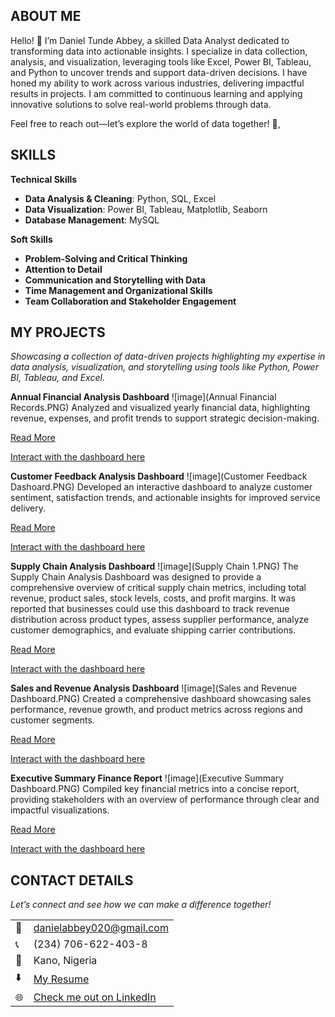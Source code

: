 ## ABOUT ME 
Hello! 👋 I’m Daniel Tunde Abbey, a skilled Data Analyst dedicated to transforming data into actionable insights. I specialize in data collection, analysis, and visualization, leveraging tools like Excel, Power BI, Tableau, and Python to uncover trends and support data-driven decisions. I have honed my ability to work across various industries, delivering impactful results in projects. I am committed to continuous learning and applying innovative solutions to solve real-world problems through data.


Feel free to reach out—let’s explore the world of data together! 🌟, 


## SKILLS
**Technical Skills**  
- **Data Analysis & Cleaning**: Python, SQL, Excel  
- **Data Visualization**: Power BI, Tableau, Matplotlib, Seaborn  
- **Database Management**: MySQL


**Soft Skills**  
- **Problem-Solving and Critical Thinking**  
- **Attention to Detail**  
- **Communication and Storytelling with Data**  
- **Time Management and Organizational Skills**  
- **Team Collaboration and Stakeholder Engagement**  

## MY PROJECTS
*Showcasing a collection of data-driven projects highlighting my expertise in data analysis, visualization, and storytelling using tools like Python, Power BI, Tableau, and Excel.*

**Annual Financial Analysis Dashboard**
![image](Annual Financial Records.PNG)
Analyzed and visualized yearly financial data, highlighting revenue, expenses, and profit trends to support strategic decision-making.

[Read More](https://github.com/Daniel-Tunde-Abbey/Annual-Financial-Records-Analysis)

[Interact with the dashboard here](https://app.powerbi.com/links/npYppGqAtW?ctid=f73bbd3e-2c86-40d1-8fff-d2c041f1c075&pbi_source=linkShare)


**Customer Feedback Analysis Dashboard**
![image](Customer Feedback Dashoard.PNG)
Developed an interactive dashboard to analyze customer sentiment, satisfaction trends, and actionable insights for improved service delivery.

[Read More](https://github.com/Daniel-Tunde-Abbey/Customer-Feedback-Analysis-Dashboard)

[Interact with the dashboard here](https://1drv.ms/x/c/81a758a4a49cfbb0/ERzxBBuVhMBIh7bY21f5MN0B1GbCT60BQaUNeYNP84UuYQ?e=Yp0H2p)


**Supply Chain Analysis Dashboard**
![image](Supply Chain 1.PNG)
The Supply Chain Analysis Dashboard was designed to provide a comprehensive overview of critical supply chain metrics, including total revenue, product sales, stock levels, costs, and profit margins. It was reported that businesses could use this dashboard to track revenue distribution across product types, assess supplier performance, analyze customer demographics, and evaluate shipping carrier contributions. 

[Read More](https://github.com/Daniel-Tunde-Abbey/Supply-Chain-Analysis-Dashboard)

[Interact with the dashboard here](https://app.powerbi.com/links/cHyto1e900?ctid=f73bbd3e-2c86-40d1-8fff-d2c041f1c075&pbi_source=linkShare)



**Sales and Revenue Analysis Dashboard**
![image](Sales and Revenue Dashboard.PNG)
Created a comprehensive dashboard showcasing sales performance, revenue growth, and product metrics across regions and customer segments.

[Read More](https://github.com/Daniel-Tunde-Abbey/Sales-and-Revenue-Analysis-Dashboard)

[Interact with the dashboard here](https://1drv.ms/x/c/81a758a4a49cfbb0/EV7Fi9VVn-FNjb1MCQ1_Eb4BUqCuwC-UW9MnGuV93MZn5Q?e=g0TKNg)


**Executive Summary Finance Report**
![image](Executive Summary Dashboard.PNG)
Compiled key financial metrics into a concise report, providing stakeholders with an overview of performance through clear and impactful visualizations.

[Read More](https://github.com/Daniel-Tunde-Abbey/Executive-Summary-Finance-Report)

[Interact with the dashboard here](https://app.powerbi.com/links/sIuaSHhriF?ctid=f73bbd3e-2c86-40d1-8fff-d2c041f1c075&pbi_source=linkShare)


## CONTACT DETAILS

*Let’s connect and see how we can make a difference together!*
<table>
  <tbody>
    <tr> 
      <td>📧</td>
      <td><a href="mailto:danielabbey020@gmail.com">danielabbey020@gmail.com</a></td>
    </tr>
    <tr>
      <td>📞</td>
      <td>(234) 706-622-403-8</td>
    </tr>
    <tr>
      <td>📍</td>
      <td>Kano, Nigeria</td>    
    </tr>
    <tr>
      <td>⬇️</td>
      <td><a href="Daniel Tunde Abbey Resume.pdf">My Resume</a></td>
    </tr>
    <tr>
      <td>🌐</td>
       <td><a href="https://linkedin.com/in/daniel-tunde-abbey-8a5479261">Check me out on LinkedIn</a></td>
  </tbody>
</table>
